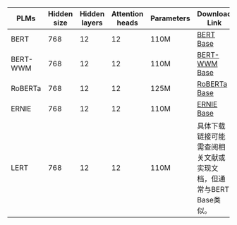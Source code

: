 | PLMs       | Hidden size | Hidden layers | Attention heads | Parameters | Download Link                                                                 |
|------------|-------------|---------------|-----------------|------------|--------------------------------------------------------------------------------|
| BERT       | 768         | 12            | 12              | 110M       | [BERT Base](https://huggingface.co/bert-base-uncased)                          |
| BERT-WWM   | 768         | 12            | 12              | 110M       | [BERT-WWM Base](https://github.com/ymcui/Chinese-BERT-wwm)                     |
| RoBERTa    | 768         | 12            | 12              | 125M       | [RoBERTa Base](https://huggingface.co/roberta-base)                            |
| ERNIE      | 768         | 12            | 12              | 110M       | [ERNIE Base](https://github.com/PaddlePaddle/ERNIE)                            |
| LERT       | 768         | 12            | 12              | 110M       | 具体下载链接可能需查阅相关文献或实现文档，但通常与BERT Base类似。 |
